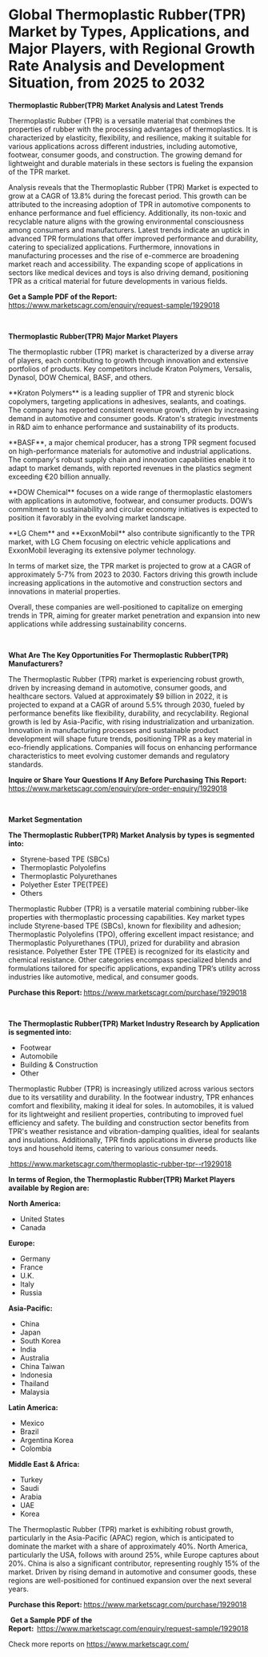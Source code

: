 <p><h1>Global Thermoplastic Rubber(TPR) Market by Types, Applications, and Major Players, with Regional Growth Rate Analysis and Development Situation, from 2025 to 2032</h1></p><p><strong>Thermoplastic Rubber(TPR) Market Analysis and Latest Trends</strong></p>
<p><p>Thermoplastic Rubber (TPR) is a versatile material that combines the properties of rubber with the processing advantages of thermoplastics. It is characterized by elasticity, flexibility, and resilience, making it suitable for various applications across different industries, including automotive, footwear, consumer goods, and construction. The growing demand for lightweight and durable materials in these sectors is fueling the expansion of the TPR market.</p><p>Analysis reveals that the Thermoplastic Rubber (TPR) Market is expected to grow at a CAGR of 13.8% during the forecast period. This growth can be attributed to the increasing adoption of TPR in automotive components to enhance performance and fuel efficiency. Additionally, its non-toxic and recyclable nature aligns with the growing environmental consciousness among consumers and manufacturers. Latest trends indicate an uptick in advanced TPR formulations that offer improved performance and durability, catering to specialized applications. Furthermore, innovations in manufacturing processes and the rise of e-commerce are broadening market reach and accessibility. The expanding scope of applications in sectors like medical devices and toys is also driving demand, positioning TPR as a critical material for future developments in various fields.</p></p>
<p><strong>Get a Sample PDF of the Report:&nbsp;</strong> <a href="https://www.marketscagr.com/enquiry/request-sample/1929018?utm_campaign=2991&utm_medium=2&utm_source=Github&utm_content=ia&utm_term=29032025&utm_id=thermoplastic-rubbertpr">https://www.marketscagr.com/enquiry/request-sample/1929018</a></p>
<p>&nbsp;</p>
<p><strong>Thermoplastic Rubber(TPR) Major Market Players</strong></p>
<p><p>The thermoplastic rubber (TPR) market is characterized by a diverse array of players, each contributing to growth through innovation and extensive portfolios of products. Key competitors include Kraton Polymers, Versalis, Dynasol, DOW Chemical, BASF, and others.</p><p>**Kraton Polymers** is a leading supplier of TPR and styrenic block copolymers, targeting applications in adhesives, sealants, and coatings. The company has reported consistent revenue growth, driven by increasing demand in automotive and consumer goods. Kraton's strategic investments in R&D aim to enhance performance and sustainability of its products.</p><p>**BASF**, a major chemical producer, has a strong TPR segment focused on high-performance materials for automotive and industrial applications. The company's robust supply chain and innovation capabilities enable it to adapt to market demands, with reported revenues in the plastics segment exceeding €20 billion annually.</p><p>**DOW Chemical** focuses on a wide range of thermoplastic elastomers with applications in automotive, footwear, and consumer products. DOW’s commitment to sustainability and circular economy initiatives is expected to position it favorably in the evolving market landscape.</p><p>**LG Chem** and **ExxonMobil** also contribute significantly to the TPR market, with LG Chem focusing on electric vehicle applications and ExxonMobil leveraging its extensive polymer technology. </p><p>In terms of market size, the TPR market is projected to grow at a CAGR of approximately 5-7% from 2023 to 2030. Factors driving this growth include increasing applications in the automotive and construction sectors and innovations in material properties.</p><p>Overall, these companies are well-positioned to capitalize on emerging trends in TPR, aiming for greater market penetration and expansion into new applications while addressing sustainability concerns.</p></p>
<p>&nbsp;</p>
<p><strong>What Are The Key Opportunities For Thermoplastic Rubber(TPR) Manufacturers?</strong></p>
<p><p>The Thermoplastic Rubber (TPR) market is experiencing robust growth, driven by increasing demand in automotive, consumer goods, and healthcare sectors. Valued at approximately $9 billion in 2022, it is projected to expand at a CAGR of around 5.5% through 2030, fueled by performance benefits like flexibility, durability, and recyclability. Regional growth is led by Asia-Pacific, with rising industrialization and urbanization. Innovation in manufacturing processes and sustainable product development will shape future trends, positioning TPR as a key material in eco-friendly applications. Companies will focus on enhancing performance characteristics to meet evolving customer demands and regulatory standards.</p></p>
<p><strong>Inquire or Share Your Questions If Any Before Purchasing This Report:</strong> <a href="https://www.marketscagr.com/enquiry/pre-order-enquiry/1929018?utm_campaign=2991&utm_medium=2&utm_source=Github&utm_content=ia&utm_term=29032025&utm_id=thermoplastic-rubbertpr">https://www.marketscagr.com/enquiry/pre-order-enquiry/1929018</a></p>
<p>&nbsp;</p>
<p><strong>Market Segmentation</strong></p>
<p><strong>The Thermoplastic Rubber(TPR) Market Analysis by types is segmented into:</strong></p>
<p><ul><li>Styrene-based TPE (SBCs)</li><li>Thermoplastic Polyolefins</li><li>Thermoplastic Polyurethanes</li><li>Polyether Ester TPE(TPEE)</li><li>Others</li></ul></p>
<p><p>Thermoplastic Rubber (TPR) is a versatile material combining rubber-like properties with thermoplastic processing capabilities. Key market types include Styrene-based TPE (SBCs), known for flexibility and adhesion; Thermoplastic Polyolefins (TPO), offering excellent impact resistance; and Thermoplastic Polyurethanes (TPU), prized for durability and abrasion resistance. Polyether Ester TPE (TPEE) is recognized for its elasticity and chemical resistance. Other categories encompass specialized blends and formulations tailored for specific applications, expanding TPR’s utility across industries like automotive, medical, and consumer goods.</p></p>
<p><strong>Purchase this Report:&nbsp;</strong><a href="https://www.marketscagr.com/purchase/1929018?utm_campaign=2991&utm_medium=2&utm_source=Github&utm_content=ia&utm_term=29032025&utm_id=thermoplastic-rubbertpr">https://www.marketscagr.com/purchase/1929018</a></p>
<p>&nbsp;</p>
<p><strong>The Thermoplastic Rubber(TPR) Market Industry Research by Application is segmented into:</strong></p>
<p><ul><li>Footwear</li><li>Automobile</li><li>Building & Construction</li><li>Other</li></ul></p>
<p><p>Thermoplastic Rubber (TPR) is increasingly utilized across various sectors due to its versatility and durability. In the footwear industry, TPR enhances comfort and flexibility, making it ideal for soles. In automobiles, it is valued for its lightweight and resilient properties, contributing to improved fuel efficiency and safety. The building and construction sector benefits from TPR's weather resistance and vibration-damping qualities, ideal for sealants and insulations. Additionally, TPR finds applications in diverse products like toys and household items, catering to various consumer needs.</p></p>
<p><a href="https://www.marketscagr.com/thermoplastic-rubber-tpr--r1929018?utm_campaign=2991&utm_medium=2&utm_source=Github&utm_content=ia&utm_term=29032025&utm_id=thermoplastic-rubbertpr">&nbsp;https://www.marketscagr.com/thermoplastic-rubber-tpr--r1929018</a></p>
<p><strong>In terms of Region, the Thermoplastic Rubber(TPR) Market Players available by Region are:</strong></p>
<p>
    <p> <strong> North America: </strong>
        <ul>
            <li>United States</li>
            <li>Canada</li>
        </ul>
        </p> 
    <p> <strong> Europe: </strong>
        <ul>
            <li>Germany</li>
            <li>France</li>
            <li>U.K.</li>
            <li>Italy</li>
            <li>Russia</li>
        </ul>
        </p> 
    <p> <strong> Asia-Pacific: </strong>
        <ul>
            <li>China</li>
            <li>Japan</li>
            <li>South Korea</li>
            <li>India</li>
            <li>Australia</li>
            <li>China Taiwan</li>
            <li>Indonesia</li>
            <li>Thailand</li>
            <li>Malaysia</li>
        </ul>
        </p> 
    <p> <strong> Latin America: </strong>
        <ul>
            <li>Mexico</li>
            <li>Brazil</li>
            <li>Argentina Korea</li>
            <li>Colombia</li>
        </ul>
        </p> 
    <p> <strong> Middle East & Africa: </strong>
        <ul>
            <li>Turkey</li>
            <li>Saudi</li>
            <li>Arabia</li>
            <li>UAE</li>
            <li>Korea</li>
        </ul>
    </p>
    </p>
<p><p>The Thermoplastic Rubber (TPR) market is exhibiting robust growth, particularly in the Asia-Pacific (APAC) region, which is anticipated to dominate the market with a share of approximately 40%. North America, particularly the USA, follows with around 25%, while Europe captures about 20%. China is also a significant contributor, representing roughly 15% of the market. Driven by rising demand in automotive and consumer goods, these regions are well-positioned for continued expansion over the next several years.</p></p>
<p><strong>Purchase this Report: </strong><a href="https://www.marketscagr.com/purchase/1929018?utm_campaign=2991&utm_medium=2&utm_source=Github&utm_content=ia&utm_term=29032025&utm_id=thermoplastic-rubbertpr">https://www.marketscagr.com/purchase/1929018</a></p>
<p>&nbsp;<strong>Get a Sample PDF of the Report:&nbsp;&nbsp;</strong><a href="https://www.marketscagr.com/enquiry/request-sample/1929018?utm_campaign=2991&utm_medium=2&utm_source=Github&utm_content=ia&utm_term=29032025&utm_id=thermoplastic-rubbertpr">https://www.marketscagr.com/enquiry/request-sample/1929018</a></p>
<p><strong></strong></p>
<p>Check more reports on <a href="https://www.marketscagr.com/?utm_campaign=2991&utm_medium=2&utm_source=Github&utm_content=ia&utm_term=29032025&utm_id=thermoplastic-rubbertpr">https://www.marketscagr.com/</a></p>